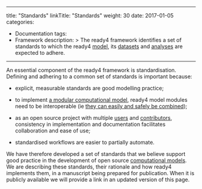 
---
title: "Standards"
linkTitle: "Standards"
weight: 30
date: 2017-01-05
categories: 
- Documentation
tags: 
- Framework
description: >
  The ready4 framework identifies a set of standards to which the ready4 [model](/docs/model/), its [datasets](/docs/datasets/) and [analyses](/docs/analyses/) are expected to adhere.
---

An essential component of the ready4 framework is standardisation. Defining and adhering to a common set of standards is important because:

- explicit, measurable standards are good modelling practice;

- to implement [a modular computational model](/docs/getting-started/concepts/module/), ready4 model modules need to be interoperable (ie [they can easily and safely be combined](/docs/framework/implementation/paradigm/object-oriented/#modular-computational-models));

- as an open source project with multiple [users](/docs/getting-started/users/) and [contributors](/docs/contribution-guidelines/), consistency in implementation and documentation facilitates collaboration and ease of use;

- standardised workflows are easier to partially automate.

We have therefore developed a set of standards that we believe support good practice in the development of open source [computational models](/docs/getting-started/concepts/model). We are describing these standards, their rationale and how ready4 implements them, in a manuscript being prepared for publication. When it is publicly available we will provide a link in an updated version of this page.
